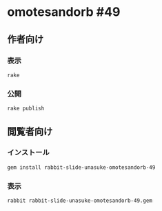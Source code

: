 # omotesandorb #49

## 作者向け

### 表示

    rake

### 公開

    rake publish

## 閲覧者向け

### インストール

    gem install rabbit-slide-unasuke-omotesandorb-49

### 表示

    rabbit rabbit-slide-unasuke-omotesandorb-49.gem

